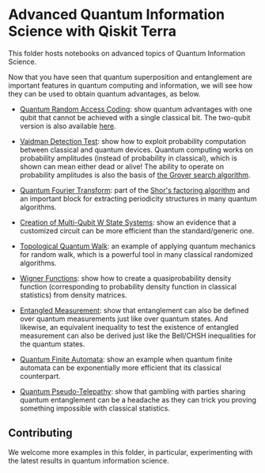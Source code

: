# Advanced Quantum Information Science with Qiskit Terra

This folder hosts notebooks on advanced topics of Quantum Information Science.

Now that you have seen that quantum superposition and entanglement are important features in quantum computing and information,
we will see how they can be used to obtain quantum advantages, as below.

* [Quantum Random Access Coding](single-qubit_quantum_random_access_coding.ipynb): show quantum advantages with one qubit that cannot be achieved with a single classical bit. The two-qubit version is also available [here](two-qubit_state_quantum_random_access_coding.ipynb).

* [Vaidman Detection Test](vaidman_detection_test.ipynb): show how to exploit probability computation between classical and quantum devices. Quantum computing works on probability amplitudes (instead of probability in classical), which is shown can mean either dead or alive! The ability to operate on probability amplitudes is also the basis of [the Grover search algorithm](../../algorithms/grover_algorithm.ipynb).

* [Quantum Fourier Transform](fourier_transform.ipynb): part of the [Shor's factoring algorithm](../../algorithms/shor_algorithm.ipynb) and an important block for extracting periodicity structures in many quantum algorithms.

* [Creation of Multi-Qubit W State Systems](Multi-Qubit_W_States_with_Tomography.ipynb): show an evidence that a customized circuit can be more efficient than the standard/generic one.

* [Topological Quantum Walk](topological_quantum_walk.ipynb): an example of applying quantum mechanics for random walk, which is a powerful tool in many classical randomized algorithms.

* [Wigner Functions](wigner_functions.ipynb): show how to create a quasiprobability density function (corresponding to probability density function in classical statistics) from density matrices.

* [Entangled Measurement](entangled_measurement.ipynb): show that entanglement can also be defined over quantum measurements just like over quantum states. And likewise, an equivalent inequality to test the existence of entangled measurement can also be derived just like the Bell/CHSH inequalities for the quantum states.

* [Quantum Finite Automata](comparing_classical_and_quantum_finite_automata.ipynb): show an example when quantum finite automata can be exponentially more efficient that its classical counterpart.

* [Quantum Pseudo-Telepathy](quantum_magic_square.ipynb): show that gambling with parties sharing quantum entanglement can be a headache as they can trick you proving something impossible with classical statistics.


## Contributing

We welcome more examples in this folder, in particular, experimenting with the latest results in quantum information science.
